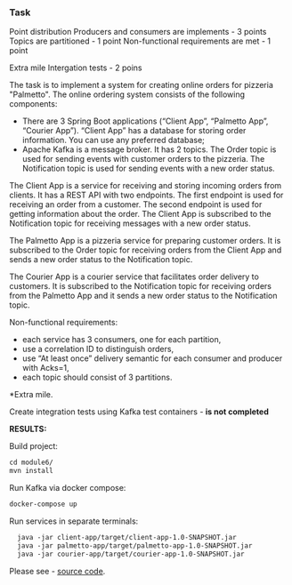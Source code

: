 ### Task 

Point distribution Producers and consumers are implements - 3 points Topics are partitioned - 1 point Non-functional requirements are met - 1 point

Extra mile Intergation tests - 2 poins

The task is to implement a system for creating online orders for pizzeria "Palmetto".
The online ordering system consists of the following components:
- There are 3 Spring Boot applications (“Client App”, “Palmetto App”, “Courier App”).
“Client App” has a database for storing order information. You can use any preferred
database;
- Apache Kafka is a message broker. It has 2 topics. The Order topic is used for
sending events with customer orders to the pizzeria. The Notification topic is used for
sending events with a new order status.

The Client App is a service for receiving and storing incoming orders from clients. It has a
REST API with two endpoints. The first endpoint is used for receiving an order from a
customer. The second endpoint is used for getting information about the order. The Client
App is subscribed to the Notification topic for receiving messages with a new order status.

The Palmetto App is a pizzeria service for preparing customer orders. It is subscribed to the
Order topic for receiving orders from the Client App and sends a new order status to the
Notification topic.

The Courier App is a courier service that facilitates order delivery to customers. It is
subscribed to the Notification topic for receiving orders from the Palmetto App and it sends a
new order status to the Notification topic.

Non-functional requirements:
- each service has 3 consumers, one for each partition,
- use a correlation ID to distinguish orders,
- use “At least once” delivery semantic for each consumer and producer with Acks=1,
- each topic should consist of 3 partitions.

*Extra mile.

Create integration tests using Kafka test containers - **is not completed**

**RESULTS:**
 
Build project: 
  
  ```markdown
cd module6/
mvn install
  ```
  
Run Kafka via docker compose: 
    
```markdown
docker-compose up
```

Run services in separate terminals: 
    
```markdown
  java -jar client-app/target/client-app-1.0-SNAPSHOT.jar 
  java -jar palmetto-app/target/palmetto-app-1.0-SNAPSHOT.jar
  java -jar courier-app/target/courier-app-1.0-SNAPSHOT.jar 
```
Please see - [source code][1].

[1]: ../module6/